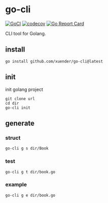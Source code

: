 # go-cli

[![GoCI](https://github.com/xuender/go-cli/workflows/Go/badge.svg)](https://github.com/xuender/go-cli/actions)
[![codecov](https://codecov.io/gh/xuender/go-cli/branch/main/graph/badge.svg?token=8CTpNIHxYT)](https://codecov.io/gh/xuender/go-cli)
[![Go Report Card](https://goreportcard.com/badge/github.com/xuender/go-cli)](https://goreportcard.com/report/github.com/xuender/go-cli)

CLI tool for Golang.

## install

```shell
go install github.com/xuender/go-cli@latest
```

## init

init golang project

```shell
git clone url
cd dir
go-cli init
```

## generate

### struct

```shell
go-cli g s dir/Book
```

### test

```shell
go-cli g t dir/book.go
```

### example

```shell
go-cli g e dir/book.go
```

